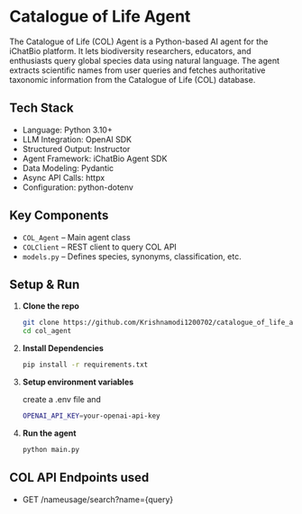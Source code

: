 # Catalogue of Life Agent

The Catalogue of Life (COL) Agent is a Python-based AI agent for the iChatBio platform. It lets biodiversity researchers, educators, and enthusiasts query global species data using natural language. The agent extracts scientific names from user queries and fetches authoritative taxonomic information from the Catalogue of Life (COL) database.

## Tech Stack

- Language: Python 3.10+
- LLM Integration: OpenAI SDK
- Structured Output: Instructor
- Agent Framework: iChatBio Agent SDK
- Data Modeling: Pydantic
- Async API Calls: httpx
- Configuration: python-dotenv

## Key Components
- `COL_Agent` – Main agent class
- `COLClient` – REST client to query COL API
- `models.py` – Defines species, synonyms, classification, etc.

## Setup & Run

1. **Clone the repo**

   ```bash
   git clone https://github.com/Krishnamodi1200702/catalogue_of_life_agent.git
   cd col_agent

2. **Install Dependencies**

   ```bash
   pip install -r requirements.txt

3. **Setup environment variables**
   
   create a .env file and 
   ```bash
   OPENAI_API_KEY=your-openai-api-key

4. **Run the agent**
    
   ```bash
   python main.py

## COL API Endpoints used

- GET /nameusage/search?name={query}
